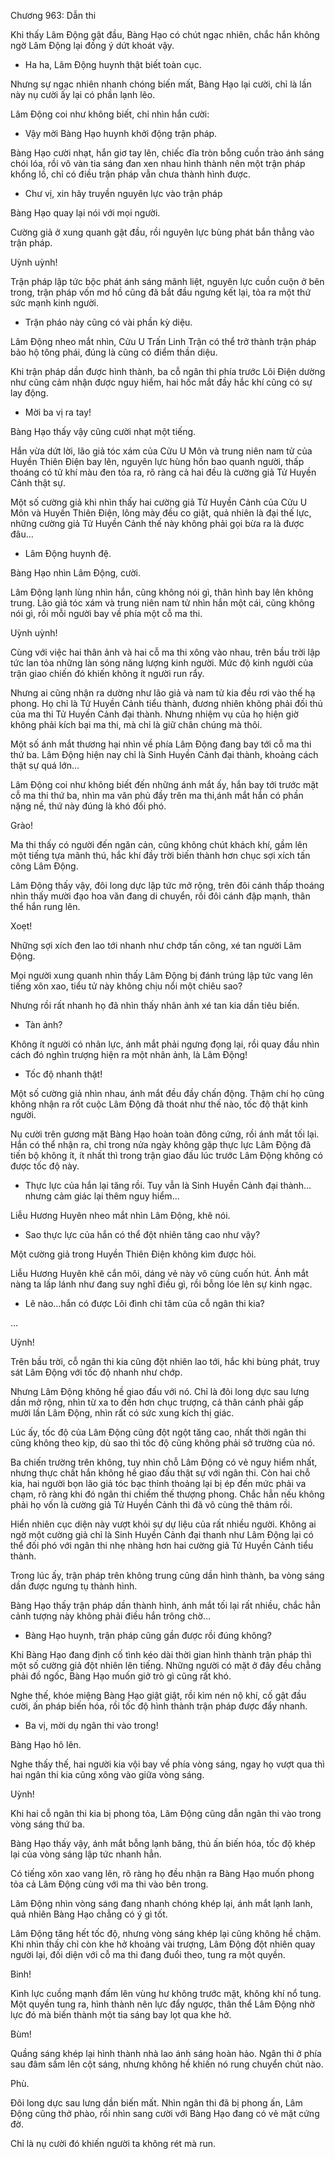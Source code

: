 




Chương 963: Dẫn thi


Khi thấy Lâm Động gật đầu, Bàng Hạo có chút ngạc nhiên, chắc hắn không ngờ Lâm Động lại đồng ý dứt khoát vậy.

- Ha ha, Lâm Động huynh thật biết toàn cục.

Nhưng sự ngạc nhiên nhanh chóng biến mất, Bàng Hạo lại cười, chỉ là lần này nụ cười ấy lại có phần lạnh lẽo.

Lâm Động coi như không biết, chỉ nhìn hắn cười:

- Vậy mời Bàng Hạo huynh khởi động trận pháp.

Bàng Hạo cười nhạt, hắn giơ tay lên, chiếc đĩa tròn bỗng cuồn trào ánh sáng chói lóa, rồi vô vàn tia sáng đan xen nhau hình thành nên một trận pháp khổng lồ, chỉ có điều trận pháp vẫn chưa thành hình được.

- Chư vị, xin hãy truyền nguyên lực vào trận pháp

Bàng Hạo quay lại nói với mọi người.

Cường giả ở xung quanh gật đầu, rồi nguyên lực bùng phát bắn thẳng vào trận pháp.

Uỳnh uỳnh!

Trận pháp lập tức bộc phát ánh sáng mãnh liệt, nguyên lực cuồn cuộn ở bên trong, trận pháp vốn mơ hồ cũng đã bắt đầu ngưng kết lại, tỏa ra một thứ sức mạnh kinh người.

- Trận pháo này cũng có vài phần kỳ diệu.

Lâm Động nheo mắt nhìn, Cửu U Trấn Linh Trận có thể trở thành trận pháp bảo hộ tông phái, đúng là cũng có điểm thần diệu.

Khi trận pháp dần được hình thành, ba cỗ ngân thi phía trước Lôi Điện dường như cũng cảm nhận được nguy hiểm, hai hốc mắt đầy hắc khí cũng có sự lay động.

- Mời ba vị ra tay!

Bàng Hạo thấy vậy cũng cười nhạt một tiếng.

Hắn vừa dứt lời, lão giả tóc xám của Cửu U Môn và trung niên nam tử của Huyền Thiên Điện bay lên, nguyên lực hùng hồn bao quanh người, thấp thoáng có tử khí màu đen tỏa ra, rõ ràng cả hai đều là cường giả Tử Huyền Cảnh thật sự.

Một số cường giả khi nhìn thấy hai cường giả Tử Huyền Cảnh của Cửu U Môn và Huyền Thiên Điện, lông mày đều co giật, quả nhiên là đại thế lực, những cường giả Tử Huyền Cảnh thế này không phải gọi bừa ra là được đâu…

- Lâm Động huynh đệ.

Bàng Hạo nhìn Lâm Động, cười.

Lâm Động lạnh lùng nhìn hắn, cũng không nói gì, thân hình bay lên không trung. Lão giả tóc xám và trung niên nam tử nhìn hắn một cái, cũng không nói gì, rồi mỗi người bay về phía một cỗ ma thi.

Uỳnh uỳnh!

Cùng với việc hai thân ảnh và hai cỗ ma thi xông vào nhau, trên bầu trời lập tức lan tỏa những làn sóng năng lượng kinh người. Mức độ kinh người của trận giao chiến đó khiến không ít người run rẩy.

Nhưng ai cũng nhận ra dường như lão giả và nam tử kia đều rơi vào thế hạ phong. Họ chỉ là Tử Huyền Cảnh tiểu thành, đương nhiên không phải đối thủ của ma thi Tử Huyền Cảnh đại thành. Nhưng nhiệm vụ của họ hiện giờ không phải kích bại ma thi, mà chỉ là giữ chân chúng mà thôi.

Một số ánh mắt thương hại nhìn về phía Lâm Động đang bay tới cỗ ma thi thứ ba. Lâm Động hiện nay chỉ là Sinh Huyền Cảnh đại thành, khoảng cách thật sự quá lớn…

Lâm Động coi như không biết đến những ánh mắt ấy, hắn bay tới trước mặt cỗ ma thi thứ ba, nhìn ma văn phủ đầy trên ma thi,ánh mắt hắn có phần nặng nề, thứ này đúng là khó đối phó.

Grào!

Ma thi thấy có người đến ngăn cản, cũng không chút khách khí, gầm lên một tiếng tựa mãnh thú, hắc khí đầy trời biến thành hơn chục sợi xích tấn công Lâm Động.

Lâm Động thấy vậy, đôi long dực lập tức mở rộng, trên đôi cánh thấp thoáng nhìn thấy mười đạo hoa văn đang di chuyển, rồi đôi cánh đập mạnh, thân thể hắn rung lên.

Xoẹt!

Những sợi xích đen lao tới nhanh như chớp tấn công, xé tan người Lâm Động.

Mọi người xung quanh nhìn thấy Lâm Động bị đánh trúng lập tức vang lên tiếng xôn xao, tiểu tử này không chịu nổi một chiêu sao?

Nhưng rồi rất nhanh họ đã nhìn thấy nhân ảnh xé tan kia dần tiêu biến.

- Tàn ảnh?

Không ít người có nhãn lực, ánh mắt phải ngưng đọng lại, rồi quay đầu nhìn cách đó nghìn trượng hiện ra một nhân ảnh, là Lâm Động!

- Tốc độ nhanh thật!

Một số cường giả nhìn nhau, ánh mắt đều đầy chấn động. Thậm chí họ cũng không nhận ra rốt cuộc Lâm Động đã thoát như thế nào, tốc độ thật kinh người.

Nụ cười trên gương mặt Bàng Hạo hoàn toàn đông cứng, rồi ánh mắt tối lại. Hắn có thể nhận ra, chỉ trong nửa ngày không gặp thực lực Lâm Động đã tiến bộ không ít, ít nhất thì trong trận giao đấu lúc trước Lâm Động không có được tốc độ này.

- Thực lực của hắn lại tăng rồi. Tuy vẫn là Sinh Huyền Cảnh đại thành…nhưng cảm giác lại thêm nguy hiểm…

Liễu Hương Huyên nheo mắt nhìn Lâm Động, khẽ nói.

- Sao thực lực của hắn có thể đột nhiên tăng cao như vậy?

Một cường giả trong Huyền Thiên Điện không kìm được hỏi.

Liễu Hương Huyên khẽ cắn môi, dáng vẻ này vô cùng cuốn hút. Ánh mắt nàng ta lấp lánh như đang suy nghĩ điều gì, rồi bỗng lóe lên sự kinh ngạc.

- Lẽ nào…hắn có được Lôi đình chi tâm của cỗ ngân thi kia?

…

Uỳnh!

Trên bầu trời, cỗ ngân thi kia cũng đột nhiên lao tới, hắc khi bùng phát, truy sát Lâm Động với tốc độ nhanh như chớp.

Nhưng Lâm Động không hề giao đấu với nó. Chỉ là đôi long dực sau lưng dần mở rộng, nhìn từ xa to đến hơn chục trượng, cả thân cánh phải gấp mười lần Lâm Động, nhìn rất có sức xung kích thị giác.

Lúc ấy, tốc độ của Lâm Động cũng đột ngột tăng cao, nhất thời ngân thi cũng không theo kịp, dù sao thì tốc độ cũng không phải sở trường của nó.

Ba chiến trường trên không, tuy nhìn chỗ Lâm Động có vẻ nguy hiểm nhất, nhưng thực chất hắn không hề giao đấu thật sự với ngân thi. Còn hai chỗ kia, hai người bọn lão giả tóc bạc thỉnh thoảng lại bị ép đến mức phải va chạm, rõ ràng khi đó ngân thi chiếm thế thượng phong. Chắc hẳn nếu không phải họ vốn là cường giả Tử Huyền Cảnh thì đã vô cùng thê thảm rồi.

Hiển nhiên cục diện này vượt khỏi sự dự liệu của rất nhiều người. Không ai ngờ một cường giả chỉ là Sinh Huyền Cảnh đại thanh như Lâm Động lại có thể đối phó với ngân thi nhẹ nhàng hơn hai cường giả Tử Huyền Cảnh tiểu thành.

Trong lúc ấy, trận pháp trên không trung cũng dần hình thành, ba vòng sáng dần được ngưng tụ thành hình.

Bàng Hạo thấy trận pháp dần thành hình, ánh mắt tối lại rất nhiều, chắc hẳn cảnh tượng này không phải điều hắn trông chờ…

- Bàng Hạo huynh, trận pháp cũng gần được rồi đúng không?

Khi Bàng Hạo đang định cố tình kéo dài thời gian hình thành trận pháp thì một số cường giả đột nhiên lên tiếng. Những người có mặt ở đây đều chẳng phải đồ ngốc, Bàng Hạo muốn giở trò gì cũng rất khó.

Nghe thế, khóe miệng Bàng Hạo giật giật, rồi kìm nén nộ khí, cố gật đầu cười, ấn pháp biến hóa, rồi tốc độ hình thành trận pháp được đẩy nhanh.

- Ba vị, mời dụ ngân thi vào trong!

Bàng Hạo hô lên.

Nghe thấy thế, hai người kia vội bay về phía vòng sáng, ngay họ vượt qua thì hai ngân thi kia cũng xông vào giữa vòng sáng.

Uỳnh!

Khi hai cỗ ngân thi kia bị phong tỏa, Lâm Động cũng dẫn ngân thi vào trong vòng sáng thứ ba.

Bàng Hạo thấy vậy, ánh mắt bỗng lạnh băng, thủ ấn biến hóa, tốc độ khép lại của vòng sáng lập tức nhanh hẳn.

Có tiếng xôn xao vang lên, rõ ràng họ đều nhận ra Bàng Hạo muốn phong tỏa cả Lâm Động cùng với ma thi vào bên trong.

Lâm Động nhìn vòng sáng đang nhanh chóng khép lại, ánh mắt lạnh lanh, quả nhiên Bàng Hạo chẳng có ý gì tốt.

Lâm Động tăng hết tốc độ, nhưng vòng sáng khép lại cũng không hề chậm. Khi nhìn thấy chỉ còn khe hở khoảng vài trượng, Lâm Động đột nhiên quay người lại, đối diện với cỗ ma thi đang đuổi theo, tung ra một quyền.

Binh!

Kình lực cuồng mạnh đấm lên vùng hư không trước mặt, không khí nổ tung. Một quyền tung ra, hình thành nên lực đẩy ngược, thân thể Lâm Động nhờ lực đó mà biến thành một tia sáng bay lọt qua khe hở.

Bùm!

Quầng sáng khép lại hình thành nhà lao ánh sáng hoàn hảo. Ngân thi ở phía sau đâm sầm lên cột sáng, nhưng không hề khiến nó rung chuyển chút nào.

Phù.

Đôi long dực sau lưng dần biến mất. Nhìn ngân thi đã bị phong ấn, Lâm Động cũng thở phào, rồi nhìn sang cười với Bàng Hạo đang có vẻ mặt cứng đờ.

Chỉ là nụ cười đó khiến người ta không rét mà run.




